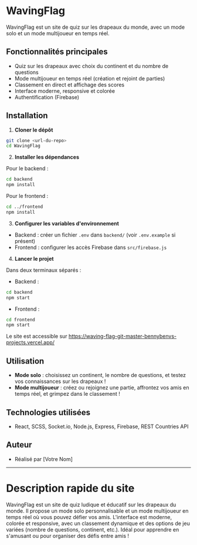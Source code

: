 # WavingFlag

WavingFlag est un site de quiz sur les drapeaux du monde, avec un mode solo et un mode multijoueur en temps réel.

## Fonctionnalités principales
- Quiz sur les drapeaux avec choix du continent et du nombre de questions
- Mode multijoueur en temps réel (création et rejoint de parties)
- Classement en direct et affichage des scores
- Interface moderne, responsive et colorée
- Authentification (Firebase)

## Installation

1. **Cloner le dépôt**
```bash
git clone <url-du-repo>
cd WavingFlag
```

2. **Installer les dépendances**

Pour le backend :
```bash
cd backend
npm install
```
Pour le frontend :
```bash
cd ../frontend
npm install
```

3. **Configurer les variables d'environnement**
- Backend : créer un fichier `.env` dans `backend/` (voir `.env.example` si présent)
- Frontend : configurer les accès Firebase dans `src/firebase.js`

4. **Lancer le projet**

Dans deux terminaux séparés :
- Backend :
```bash
cd backend
npm start
```
- Frontend :
```bash
cd frontend
npm start
```

Le site est accessible sur https://waving-flag-git-master-bennybenvs-projects.vercel.app/

## Utilisation
- **Mode solo** : choisissez un continent, le nombre de questions, et testez vos connaissances sur les drapeaux !
- **Mode multijoueur** : créez ou rejoignez une partie, affrontez vos amis en temps réel, et grimpez dans le classement !

## Technologies utilisées
- React, SCSS, Socket.io, Node.js, Express, Firebase, REST Countries API

## Auteur
- Réalisé par [Votre Nom]

---

# Description rapide du site

WavingFlag est un site de quiz ludique et éducatif sur les drapeaux du monde. Il propose un mode solo personnalisable et un mode multijoueur en temps réel où vous pouvez défier vos amis. L'interface est moderne, colorée et responsive, avec un classement dynamique et des options de jeu variées (nombre de questions, continent, etc.). Idéal pour apprendre en s'amusant ou pour organiser des défis entre amis ! 